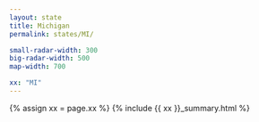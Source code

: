 ```yaml
---
layout: state
title: Michigan
permalink: states/MI/

small-radar-width: 300
big-radar-width: 500
map-width: 700

xx: "MI"
---
```


{% assign xx = page.xx %}
{% include {{ xx }}_summary.html %}